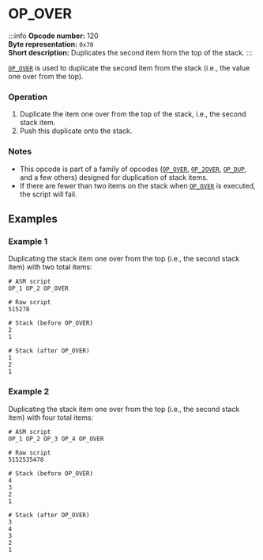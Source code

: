 # OP_OVER
:::info
**Opcode number:** 120  
**Byte representation:** `0x78`  
**Short description:** Duplicates the second item from the top of the stack.
:::

[`OP_OVER`](./OP_OVER.md) is used to duplicate the second item from the stack (i.e., the value one over from the top).

### Operation
1. Duplicate the item one over from the top of the stack, i.e., the second stack item.
2. Push this duplicate onto the stack.


### Notes
- This opcode is part of a family of opcodes ([`OP_OVER`](#), [`OP_2OVER`](./OP_2OVER.md), [`OP_DUP`](#), and a few others) designed for duplication of stack items.
- If there are fewer than two items on the stack when [`OP_OVER`](./OP_2DUP.md) is executed, the script will fail.

## Examples
### Example 1
Duplicating the stack item one over from the top (i.e., the second stack item) with two total items:
```shell
# ASM script
OP_1 OP_2 OP_OVER

# Raw script
515278

# Stack (before OP_OVER)
2
1

# Stack (after OP_OVER)
1
2
1
```
### Example 2
Duplicating the stack item one over from the top (i.e., the second stack item) with four total items:
```shell
# ASM script
OP_1 OP_2 OP_3 OP_4 OP_OVER

# Raw script
5152535478

# Stack (before OP_OVER)
4
3
2
1

# Stack (after OP_OVER)
3
4
3
2
1
```